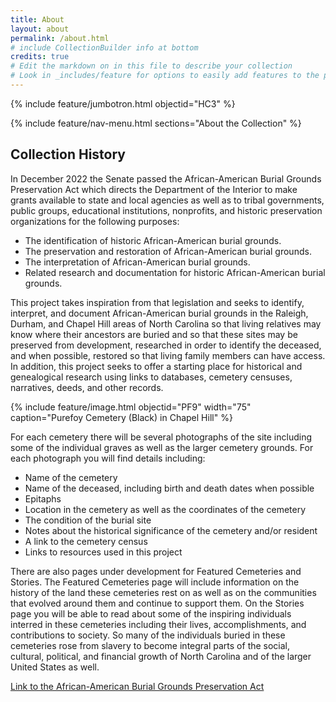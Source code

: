 ```yaml
---
title: About
layout: about
permalink: /about.html
# include CollectionBuilder info at bottom
credits: true
# Edit the markdown on in this file to describe your collection
# Look in _includes/feature for options to easily add features to the page
---
```


{% include feature/jumbotron.html objectid="HC3" %}

{% include feature/nav-menu.html sections="About the Collection" %}
## Collection History

In December 2022 the Senate passed the African-American Burial Grounds Preservation Act which directs the Department of the Interior to make grants available to state and local agencies as well as to tribal governments, public groups, educational institutions, nonprofits, and historic preservation organizations for the following purposes:

- The identification of historic African-American burial grounds.
- The preservation and restoration of African-American burial grounds.
- The interpretation of African-American burial grounds.
- Related research and documentation for historic African-American burial grounds.

This project takes inspiration from that legislation and seeks to identify, interpret, and document African-American burial grounds in the Raleigh, Durham, and Chapel Hill areas of North Carolina so that living relatives may know where their ancestors are buried and so that these sites may be preserved from development, researched in order to identify the deceased, and when possible, restored so that living family members can have access. In addition, this project seeks to offer a starting place for historical and genealogical research using links to databases, cemetery censuses, narratives, deeds, and other records. 

{% include feature/image.html objectid="PF9" width="75" caption="Purefoy Cemetery (Black) in Chapel Hill" %}

For each cemetery there will be several photographs of the site including some of the individual graves as well as the larger cemetery grounds. For each photograph you will find details including:

- Name of the cemetery
- Name of the deceased, including birth and death dates when possible
- Epitaphs
- Location in the cemetery as well as the coordinates of the cemetery
- The condition of the burial site
- Notes about the historical significance of the cemetery and/or resident
- A link to the cemetery census
- Links to resources used in this project

There are also pages under development for Featured Cemeteries and Stories. The Featured Cemeteries page will include information on the history of the land these cemeteries rest on as well as on the communities that evolved around them and continue to support them. On the Stories page you will be able to read about some of the inspiring individuals interred in these cemeteries including their lives, accomplishments, and contributions to society. So many of the individuals buried in these cemeteries rose from slavery to become integral parts of the social, cultural, political, and financial growth of North Carolina and of the larger United States as well. 

<a href=”https://www.congress.gov/bill/117th-congress/house-bill/6805/text”>Link to the African-American Burial Grounds Preservation Act</a>




